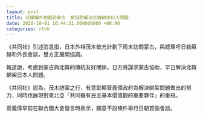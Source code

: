 ```yaml
---
layout: post
title: 日媒稱外相擬訪蒙古　冀協助解決北韓綁架日人問題
date: 2020-10-01 16:44:31.000000000 +08:00
categories: rthk
---
```


《共同社》引述消息指，日本外相茂木敏充計劃下周末訪問蒙古，與總理呼日勒蘇赫和外長會談，雙方正展開協調。

報道說，考慮到蒙古與北韓的傳統友好關係，日方將謀求蒙古協助，早日解決北韓綁架日本人問題。

《共同社》認為，茂木訪蒙之行，有意彰顯菅義偉政府為解決綁架問題做出的努力，同時也展現對東北亞「共同擁有民主基本價值觀的重要夥伴」的重視。

菅義偉早前在聯合國大會發言時表示，願意不設條件舉行日朝首腦會談。
